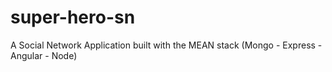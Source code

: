 # super-hero-sn
A Social Network Application built with the MEAN stack (Mongo - Express - Angular - Node)
